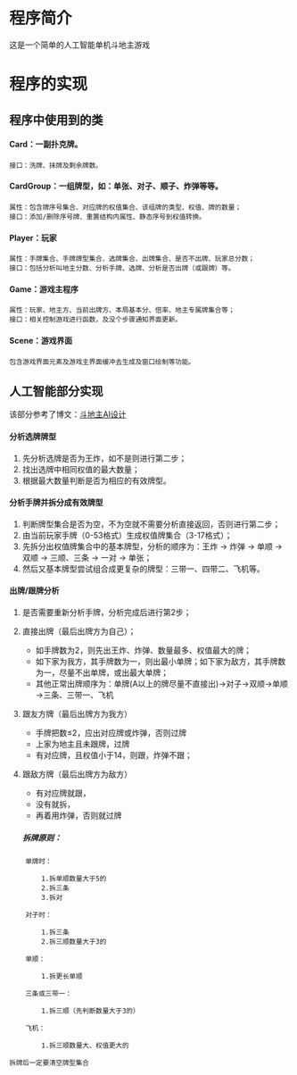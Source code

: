 # 程序简介

这是一个简单的人工智能单机斗地主游戏

# 程序的实现

## 程序中使用到的类

#### Card：一副扑克牌。

    接口：洗牌、抹牌及剩余牌数。
    
#### CardGroup：一组牌型，如：单张、对子、顺子、炸弹等等。

    属性：包含牌序号集合、对应牌的权值集合、该组牌的类型、权值、牌的数量；
    接口：添加/删除序号牌、重置结构内属性、静态序号到权值转换。
    
#### Player：玩家

    属性：手牌集合、手牌牌型集合、选牌集合、出牌集合、是否不出牌、玩家总分数；
    接口：包括分析叫地主分数、分析手牌、选牌、分析是否出牌（或跟牌）等。
    
#### Game：游戏主程序

    属性：玩家、地主方、当前出牌方、本局基本分、倍率、地主专属牌集合等；
    接口：相关控制游戏进行函数，及没个步骤通知界面更新。
    
#### Scene：游戏界面

    包含游戏界面元素及游戏主界面缓冲去生成及窗口绘制等功能。
    
## 人工智能部分实现

该部分参考了博文：[斗地主AI设计](http://hi.baidu.com/lvhxwhcuygafpyr/item/1cf4b335205f78627c034ba9)

#### 分析选牌牌型

1. 先分析选牌是否为王炸，如不是则进行第二步；
2. 找出选牌中相同权值的最大数量；
3. 根据最大数量判断是否为相应的有效牌型。

#### 分析手牌并拆分成有效牌型

1. 判断牌型集合是否为空，不为空就不需要分析直接返回，否则进行第二步；
2. 由当前玩家手牌（0-53格式）生成权值牌集合（3-17格式）；
3. 先拆分出权值牌集合中的基本牌型，分析的顺序为：王炸 → 炸弹 → 单顺 → 双顺 → 三顺、三条 → 一对 → 单张；
4. 然后又基本牌型尝试组合成更复杂的牌型：三带一、四带二、飞机等。

#### 出牌/跟牌分析

1. 是否需要重新分析手牌，分析完成后进行第2步；
2. 直接出牌（最后出牌方为自己）；

    *	如手牌数为2，则先出王炸、炸弹、数量最多、权值最大的牌；
    *	如下家为我方，其手牌数为一，则出最小单牌；如下家为敌方，其手牌数为一，尽量不出单牌，或出最大单牌；
    *	其他正常出牌顺序为：单牌(A以上的牌尽量不直接出)→对子→双顺→单顺→三条、三带一、飞机

3.	跟友方牌（最后出牌方为我方）

    *	手牌把数≤2，应出对应牌或炸弹，否则过牌
    *	上家为地主且未跟牌，过牌
    *	有对应牌，且权值小于14，则跟，炸弹不跟；
    
4.	跟敌方牌（最后出牌方为敌方）
    *	有对应牌就跟，
    *	没有就拆，
    *   再着用炸弹，否则就过牌

    ##### 拆牌原则：
```
    单牌时：
    
        1.拆单顺数量大于5的
        2.拆三条
        3.拆对
        
    对子时：
    
        1.拆三条
        2.拆三顺数量大于3的
    
    单顺：
    
        1.拆更长单顺
    
    三条或三带一：
    
        1.拆三顺（先判断数量大于3的）
    
    飞机：
    
        1.拆三顺数量大、权值更大的
```
`拆牌后一定要清空牌型集合`

